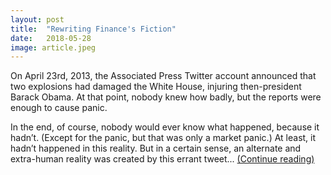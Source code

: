 ```yaml
--- 
layout: post
title:  "Rewriting Finance's Fiction"
date:   2018-05-28
image: article.jpeg
---
```


On April 23rd, 2013, the Associated Press Twitter account announced that two explosions had damaged the White House, injuring then-president Barack Obama. At that point, nobody knew how badly, but the reports were enough to cause panic.

In the end, of course, nobody would ever know what happened, because it hadn’t. (Except for the panic, but that was only a market panic.) At least, it hadn’t happened in this reality. But in a certain sense, an alternate and extra-human reality was created by this errant tweet... [\(Continue reading\)](http://quarterly.politicsslashletters.org/rewriting-finances-fiction/)
